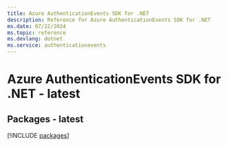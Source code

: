 ```yaml
---
title: Azure AuthenticationEvents SDK for .NET
description: Reference for Azure AuthenticationEvents SDK for .NET
ms.date: 07/22/2024
ms.topic: reference
ms.devlang: dotnet
ms.service: authenticationevents
---
```

# Azure AuthenticationEvents SDK for .NET - latest
## Packages - latest
[!INCLUDE [packages](authenticationevents-index.md)]